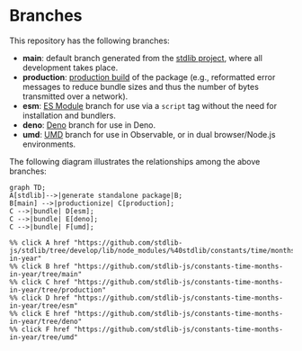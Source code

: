 <!--

@license Apache-2.0

Copyright (c) 2022 The Stdlib Authors.

Licensed under the Apache License, Version 2.0 (the "License");
you may not use this file except in compliance with the License.
You may obtain a copy of the License at

    http://www.apache.org/licenses/LICENSE-2.0

Unless required by applicable law or agreed to in writing, software
distributed under the License is distributed on an "AS IS" BASIS,
WITHOUT WARRANTIES OR CONDITIONS OF ANY KIND, either express or implied.
See the License for the specific language governing permissions and
limitations under the License.

-->

# Branches

This repository has the following branches:

-   **main**: default branch generated from the [stdlib project][stdlib-url], where all development takes place.
-   **production**: [production build][production-url] of the package (e.g., reformatted error messages to reduce bundle sizes and thus the number of bytes transmitted over a network).
-   **esm**: [ES Module][esm-url] branch for use via a `script` tag without the need for installation and bundlers.
-   **deno**: [Deno][deno-url] branch for use in Deno.
-   **umd**: [UMD][umd-url] branch for use in Observable, or in dual browser/Node.js environments.

The following diagram illustrates the relationships among the above branches:

```mermaid
graph TD;
A[stdlib]-->|generate standalone package|B;
B[main] -->|productionize| C[production];
C -->|bundle| D[esm];
C -->|bundle| E[deno];
C -->|bundle| F[umd];

%% click A href "https://github.com/stdlib-js/stdlib/tree/develop/lib/node_modules/%40stdlib/constants/time/months-in-year"
%% click B href "https://github.com/stdlib-js/constants-time-months-in-year/tree/main"
%% click C href "https://github.com/stdlib-js/constants-time-months-in-year/tree/production"
%% click D href "https://github.com/stdlib-js/constants-time-months-in-year/tree/esm"
%% click E href "https://github.com/stdlib-js/constants-time-months-in-year/tree/deno"
%% click F href "https://github.com/stdlib-js/constants-time-months-in-year/tree/umd"
```

[stdlib-url]: https://github.com/stdlib-js/stdlib/tree/develop/lib/node_modules/%40stdlib/constants/time/months-in-year
[production-url]: https://github.com/stdlib-js/constants-time-months-in-year/tree/production
[deno-url]: https://github.com/stdlib-js/constants-time-months-in-year/tree/deno
[umd-url]: https://github.com/stdlib-js/constants-time-months-in-year/tree/umd
[esm-url]: https://github.com/stdlib-js/constants-time-months-in-year/tree/esm